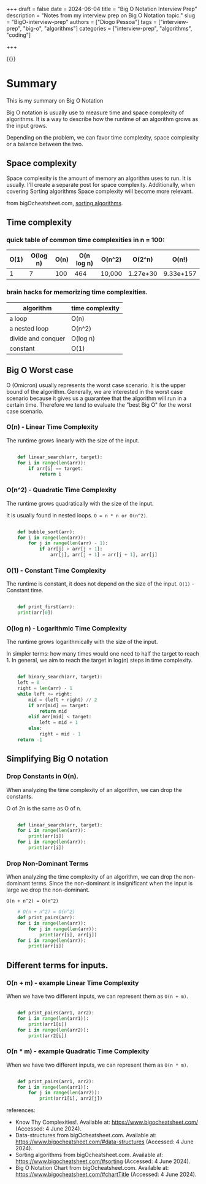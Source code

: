 +++
draft = false
date = 2024-06-04
title = "Big O Notation Interview Prep"
description = "Notes from my interview prep on Big O Notation topic."
slug = "BigO-interview-prep"
authors = ["Diogo Pessoa"]
tags = ["interview-prep", "big-o", "algorithms"]
categories = ["interview-prep", "algorithms", "coding"]

+++

{{<toc>}}

# Summary

This is my summary on Big O Notation

Big O notation is usually use to measure time and space complexity of algorithms. It is
a way to describe how the runtime of an algorithm grows as the input grows.

Depending on the problem, we can favor time complexity, space complexity or a balance
between the two.

## Space complexity

Space complexity is the amount of memory an algorithm uses to run. It is usually. I'll
create a separate post for space complexity. Additionally, when covering Sorting
algorithms Space complexity will become more relevant.

from bigOcheatsheet.com, [sorting algorithms](https://www.bigocheatsheet.com/#sorting).

## Time complexity

### quick table of common time complexities in n = 100:

| O(1) | O(log n) | O(n) | O(n log n) | O(n^2) | O(2^n)   | O(n!)     |
|------|----------|------|------------|--------|----------|-----------|
| 1    | 7        | 100  | 464        | 10,000 | 1.27e+30 | 9.33e+157 |

### brain hacks for memorizing time complexities.

| algorithm          | time complexity | 
|--------------------|-----------------|
| a loop             | O(n)            |
| a nested loop      | O(n^2)          |
| divide and conquer | O(log n)        |
| constant           | O(1)            |

## Big O Worst case

O (Omicron) usually represents the worst case scenario. It is the upper bound of the
algorithm.
Generally, we are interested in the worst case scenario because it gives us a guarantee
that the algorithm will run in a certain time. Therefore we tend to evaluate the "best
Big O" for the worst case scenario.

### O(n) - Linear Time Complexity

The runtime grows linearly with the size of the input.

```python

    def linear_search(arr, target):
    for i in range(len(arr)):
        if arr[i] == target:
            return i
```

### O(n^2) - Quadratic Time Complexity

The runtime grows quadratically with the size of the input.

It is usually found in nested loops. `O = n * n or O(n^2)`.

```python

    def bubble_sort(arr):
    for i in range(len(arr)):
        for j in range(len(arr) - 1):
            if arr[j] > arr[j + 1]:
                arr[j], arr[j + 1] = arr[j + 1], arr[j]
```

### O(1) - Constant Time Complexity

The runtime is constant, it does not depend on the size of the input. `O(1)` - Constant
time.

```python

    def print_first(arr):
    print(arr[0])
```

### O(log n) - Logarithmic Time Complexity

The runtime grows logarithmically with the size of the input.

In simpler terms: how many times would one need to half the target to reach 1. In
general, we aim to reach the target in log(n) steps in time complexity.

```python

    def binary_search(arr, target):
    left = 0
    right = len(arr) - 1
    while left <= right:
        mid = (left + right) // 2
        if arr[mid] == target:
            return mid
        elif arr[mid] < target:
            left = mid + 1
        else:
            right = mid - 1
    return -1
```

## Simplifying Big O notation

### Drop Constants in O(n).

When analyzing the time complexity of an algorithm, we can drop the constants.

O of 2n is the same as O of n.

```python

    def linear_search(arr, target):
    for i in range(len(arr)):
        print(arr[i])
    for i in range(len(arr)):
        print(arr[i])
```

### Drop Non-Dominant Terms

When analyzing the time complexity of an algorithm, we can drop the non-dominant terms.
Since the non-dominant is insignificant when the input is large we drop the
non-dominant.

`O(n + n^2) = O(n^2)`

```python
    # O(n + n^2) = O(n^2)
    def print_pairs(arr):
    for i in range(len(arr)):
        for j in range(len(arr)):
            print(arr[i], arr[j])
    for i in range(len(arr)):
        print(arr[i])
```

## Different terms for inputs.

### O(n + m) - example Linear Time Complexity

When we have two different inputs, we can represent them as `O(n + m)`.

```python

    def print_pairs(arr1, arr2):
    for i in range(len(arr1)):
        print(arr1[i])
    for i in range(len(arr2)):
        print(arr2[i])
```

### O(n * m) - example Quadratic Time Complexity

When we have two different inputs, we can represent them as `O(n * m)`.

```python

    def print_pairs(arr1, arr2):
    for i in range(len(arr1)):
        for j in range(len(arr2)):
            print(arr1[i], arr2[j])
```

references:

* Know Thy Complexities!. Available at: https://www.bigocheatsheet.com/ (Accessed: 4
  June 2024).
* Data-structures from bigOcheatsheet.com. Available at:
  https://www.bigocheatsheet.com/#data-structures (Accessed: 4 June 2024).
* Sorting algorithms from bigOcheatsheet.com. Available at:
  https://www.bigocheatsheet.com/#sorting (Accessed: 4 June 2024).
* Big O Notation Chart from bigOcheatsheet.com. Available at:
  https://www.bigocheatsheet.com/#chartTitle (Accessed: 4 June 2024).
